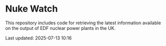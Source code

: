 # Nuke Watch

This repository includes code for retrieving the latest information available on the output of EDF nuclear power plants in the UK.

Last updated: 2025-07-13 10:16